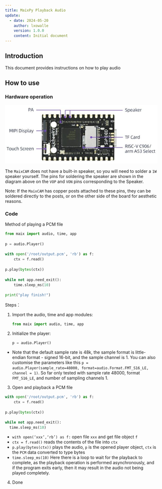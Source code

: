 ```yaml
---
title: MaixPy Playback Audio
update:
  - date: 2024-05-20
    author: lxowalle
    version: 1.0.0
    content: Initial document
---
```


## Introduction

This document provides instructions on how to play audio


## How to use

### Hardware operation

![image-20240520134637905](../../../static/image/maixcam_hardware_back.png)

The `MaixCAM` does not have a built-in speaker, so you will need to solder a `1W` speaker yourself. The pins for soldering the speaker are shown in the diagram above on the `VOP` and `VON` pins corresponding to the Speaker.

Note: If the `MaixCAM` has copper posts attached to these pins, they can be soldered directly to the posts, or on the other side of the board for aesthetic reasons.

### Code

Method of playing a PCM file

```python
from maix import audio, time, app

p = audio.Player()

with open('/root/output.pcm', 'rb') as f:
    ctx = f.read()

p.play(bytes(ctx))

while not app.need_exit():
    time.sleep_ms(10)

print("play finish!")
```

Steps：


1. Import the audio, time and app modules:

   ```python
   from maix import audio, time, app
   ```

2. Initialize the player:

   ```python
   p = audio.Player()
   ```
  - Note that the default sample rate is 48k, the sample format is little-endian format - signed 16-bit, and the sample channel is 1. You can also customise the parameters like this `p = audio.Player(sample_rate=48000, format=audio.Format.FMT_S16_LE, channel = 1)`. So far only tested with sample rate 48000, format `FMT_S16_LE`, and number of sampling channels 1.

3. Open and playback a PCM file

  ```python
  with open('/root/output.pcm', 'rb') as f:
      ctx = f.read()

  p.play(bytes(ctx))

  while not app.need_exit():
    time.sleep_ms(10)
  ```
  - `with open(‘xxx’,‘rb’) as f:` open file `xxx` and get file object `f`
  - `ctx = f.read()` reads the contents of the file into `ctx`
  - `p.play(bytes(ctx))` plays the audio, `p` is the opened player object, `ctx` is the `PCM` data converted to type bytes
  - `time.sleep_ms(10)` Here there is a loop to wait for the playback to complete, as the playback operation is performed asynchronously, and if the program exits early, then it may result in the audio not being played completely.

4. Done